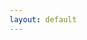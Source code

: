 ```yaml
---
layout: default
---
```


<div class="home">

  <h1 class="page-heading"></h1>

  <!-- <ul class="post-list">
    {% for post in site.posts %}
      <li>
        <span class="post-meta">{{ post.date | date: "%b %-d, %Y" }}</span>

        <h2>
          <a class="post-link" href="{{ post.url | prepend: site.baseurl }}">{{ post.title }}</a>
        </h2>
      </li>
    {% endfor %}
  </ul> -->
  <!-- <p class="rss-subscribe">subscribe <a href="{{ "/feed.xml" | prepend: site.baseurl }}">via RSS</a></p> -->

</div>
